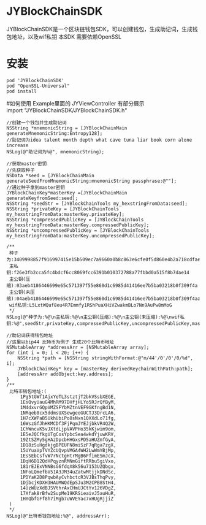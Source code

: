 # JYBlockChainSDK

JYBlockChainSDK是一个区块链钱包SDK，可以创建钱包，生成助记词，生成钱包地址，以及wif私钥
本SDK 需要依赖OpenSSL

# 安装
    pod 'JYBlockChainSDK'  
    pod "OpenSSL-Universal"    
    pod install  
    
#如何使用
    Example里面的 JYViewController 有部分展示   
    import "JYBlockChainSDK/JYBlockChainSDK.h"  

    //创建一个钱包并生成助记词
    NSString *mnemonicString = [JYBlockChainMain generateMnemonicString:Entropy128];
    //助记词为idea talent month depth what cave tuna liar book corn alone increase
    NSLog(@"助记词为%@", mnemonicString);
    
    //获取master密钥
    //先获取种子
    NSData *seed = [JYBlockChainMain generateSeedFromMnemonicString:mnemonicString passphrase:@""];
    //通过种子拿到master密钥
    JYBlockChainKey*masterKey =[JYBlockChainMain generateKeyfromSeed:seed];
    NSString *seedStr = [JYBlockChainTools my_hexstringFromData:seed];
    NSString *privateKey = [JYBlockChainTools my_hexstringFromData:masterKey.privateKey];
    NSString *compressedPublicKey = [JYBlockChainTools my_hexstringFromData:masterKey.compressedPublicKey];
    NSString *uncompressedPublicKey = [JYBlockChainTools my_hexstringFromData:masterKey.uncompressedPublicKey];

    /**
     种子为:3409998857f916997415e15b509ec7a9660a0b8c863e6cfe0f5d860e4b2a718cdfaef64a861a59d6be0bef0cf638dbc9b86447b19576b1678552fa94535bc6f4
     主私钥:f26e3fb2cca5fc4bdcf6cc8069fcc6391b010372788a77fbbd0a515f8b7dae14
     主公钥(压缩):03aeb4186446699e65c571397f55e860d1c6985d41416ee7b5ba03218b0f309f4a
     主公钥(未压缩):04aeb4186446699e65c571397f55e860d1c6985d41416ee7b5ba03218b0f309f4aae627439a3304267f959f2d03906191f71ed7bb64ac2b94999def53aeb1ac1eb
     wif私钥:L5LxtWQuf8eu4R7Emmfy1RShPuaXHiVZwakmBLo7Nn9AuPw8mMoG
     */
    NSLog(@"种子为:%@\n主私钥:%@\n主公钥(压缩):%@\n主公钥(未压缩):%@\nwif私钥:%@",seedStr,privateKey,compressedPublicKey,uncompressedPublicKey,masterKey.wifPrivateKey);
    
    //助记词获得钱包地址
    //这里以bip44 比特币为例子 生成20个比特币地址
    NSMutableArray *addressArr = [NSMutableArray array];
    for (int i = 0; i < 20; i++) {
        NSString *path = [NSString stringWithFormat:@"m/44'/0'/0'/0/%d", i];
        JYBlockChainKey* key = [masterKey derivedKeychainWithPath:path];
        [addressArr addObject:key.address];
    }
    /**
     比特币钱包地址:(
         1Pg5tGWf1AjxYeTL3stztjT2bkVSsbXEGE,
         1EsQvyUauG4MhRM97DHfjHLYo5RJrQfByM,
         1M4dxvrGQpVMZSFYbMZtnVEF9GKfngBd1N,
         1NRqeb8cx5ddmsUXSewgeoGUCTJ3DrcLA6,
         1H7cXWPaB5UkhUbiPo8sNxn1QXXdLo71fg,
         16WszGfJhHKMCDf3FjPqmJYEJjbkVR4Q2W,
         1ChWncvK5vJXtdLjpVAVPHo35kKjwim9om,
         1E5eJQCfkgUTgCosYpbcSea4wkdYjuwKRV,
         19ZtSZMy5gHAzDpcbHHGxsPD5aHUZmfGyA,
         1D18zSuHgdkjgBPEUFN8miSzF7qRga7zgX,
         15UYuaVpTVYZcUQvpVMGA4WH2LwWmYBjMp,
         1EsSEbCsfvW7rNctgHtrMgB6FfimESmJcX,
         1DqH6D12QdHPqyznRMNmGiftRRbu5giVxo,
         181rEJExVNNBsG6fdqX8k56u7153UZQbgx,
         1NFoLQmefbV51A3JM34uZatwMtjjkDNdSc,
         1PDYaK2D8PqwbAyCvhbctcR3VJBsThqPvy,
         1DjbcjKDXH3HAUMWQdEpSJu3M2CPB8StH4,
         14UzWUzXdBJSVthrAxCHmUJCtYv126VDgZ,
         17Xfak8rBfw2SupMe19KRSieaivJ5auHuR,
         1HYQbfGFf8h7iMgb7uWVEYac7xHUgRjjiZ
     )
     */
    NSLog(@"比特币钱包地址:%@", addressArr);
    
    
